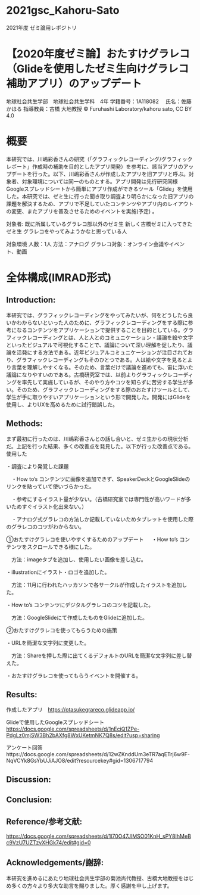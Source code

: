 # 2021gsc_Kahoru-Sato
2021年度 ゼミ論用レポジトリ

# 【2020年度ゼミ論】おたすけグラレコ（Glideを使用したゼミ生向けグラレコ補助アプリ）のアップデート


地球社会共生学部　地球社会共生学科　4年
学籍番号：1A118082 　氏名：佐藤かほる
指導教員：古橋 大地教授
© Furuhashi Laboratory/kahoru sato, CC BY 4.0

# 概要
本研究では、川嶋彩香さんの研究（「グラフィックレコーディング/グラフィックレポート」作成時の補助を目的としたアプリ開発）を参考に、該当アプリのアップデートを行った。以下、川嶋彩香さんが作成したアプリを旧アプリと呼ぶ。対象者、対象環境については同一のものとする。アプリ開発は先行研究同様Googleスプレッドシートから簡単にアプリ作成ができるツール「Glide」を使用した。本研究では、ゼミ生に行った聞き取り調査より明らかになった旧アプリの課題を解決するため、アプリで不足していたコンテンツやアプリ内のレイアウトの変更、またアプリを普及させるためのイベントを実施(予定)
。
 
 
対象者:
既に所属しているグラレコ部以外のゼミ生
新しく古橋ゼミに入ってきたゼミ生
グラレコをやってみようかなと思っている人

対象環境
人数：1人
方法：アナログ
グラレコ対象：オンライン会議やイベント、動画

# 全体構成(IMRAD形式)

## Introduction:
本研究では、グラフィックレコーディングをやってみたいが、何をどうしたら良いかわからないといった人のために、グラフィックレコーディングをする際に参考になるコンテンツをアプリケーションで提供することを目的としている。グラフィックレコーディングとは、人と人とのコミュニケーション・議論を絵や文字といったビジュアルで可視化することで、議論について深い理解を促したり、議論を活発にする方法である。近年ビジュアルコミュニケーションが注目されており、グラフィックレコーディングもそのひとつである。人は絵や文字を見るとより言葉を理解しやすくなる。そのため、言葉だけで議論を進めても、宙に浮いた議論になりやすいのである。古橋研究室では、以前よりグラフィックレコーディングを率先して実施しているが、そのやり方やコツを知らずに苦労する学生が多い。そのため、グラフィックレコーディングをする際のおたすけツールとして、学生が手に取りやすいアプリケーションという形で開発した。開発にはGlideを使用し、よりUXを高めるために試行錯誤した。

## Methods:
まず最初に行ったのは、川嶋彩香さんとの話し合いと、ゼミ生からの現状分析だ。上記を行った結果、多くの改善点を発見した。以下が行った改善点である。
使用した

・調査により発覚した課題

　・How to’s コンテンツに画像を追加できず、SpeakerDeckとGoogleSlideのリンクを貼っていて使いづらかった。
 
　・参考にするイラスト量が少ない。（古橋研究室では専門性が高いワードが多いためすぐイラスト化出来ない。）
 
　・アナログ式グラレコの方法しか記載していないためタブレットを使用した際のグラレコのコツがわからない。

①おたすけグラレコを使いやすくするためのアップデート
　
・How to’s コンテンツをスクロールできる様にした。

　方法：imageタブを追加し、使用したい画像を差し込む。
 
・illustrationにイラスト・ロゴを追加した。

　方法：11月に行われたハッカソンで各サークルが作成したイラストを追加した。
 
・How to’s コンテンツにデジタルグラレコのコツを記載した。

　方法：GoogleSlideにて作成したものをGlideに追加した。


②おたすけグラレコを使ってもらうための施策

・URLを簡潔な文字列に変更した。

　方法：Shareを押した際に出てくるデフォルトのURLを簡潔な文字列に差し替えた。
 
・おたすけグラレコを使ってもらうイベントを開催する。






## Results:
作成したアプリ　https://otasukegrareco.glideapp.io/

Glideで使用したGoogleスプレッドシート　https://docs.google.com/spreadsheets/d/1nEciQ1ZPe-PdgLz0mjSW3Bh2bAXfg8WxUKetmNK7Q8s/edit?usp=sharing

アンケート回答https://docs.google.com/spreadsheets/d/12wZKnddUm3eTR7aqETrj6w9F-NqVCYk8GsYbUJiAJO8/edit?resourcekey#gid=1306717794





## Discussion:




## Conclusion:

## Reference/参考文献:
https://docs.google.com/spreadsheets/d/1l70O47JlMSO01KnH_sPY8IhMeBc9VzU7UZTzvXHGk74/edit#gid=0

## Acknowledgements/謝辞:
本研究を進めるにあたり地球社会共生学部の菊池尚代教授、古橋大地教授をはじめ多くの方々より多大な助言を賜りました。厚く感謝を申し上げます。


